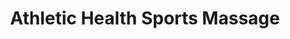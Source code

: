 ---
title: "Athletic Health Sports Massage"
url: /pretoria/athletic-health-sports-massage/
shop: Massage
---